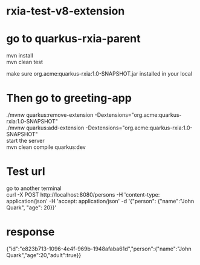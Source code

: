 # rxia-test-v8-extension


 # go to quarkus-rxia-parent<br/>
 mvn install<br/>
 mvn clean test<br/>

 make sure org.acme:quarkus-rxia:1.0-SNAPSHOT.jar installed in your local<br/>

 # Then go to greeting-app<br/>

 ./mvnw quarkus:remove-extension -Dextensions="org.acme:quarkus-rxia:1.0-SNAPSHOT"<br/>
 ./mvnw quarkus:add-extension -Dextensions="org.acme:quarkus-rxia:1.0-SNAPSHOT"<br/>
 start the server<br/>
 mvn clean compile quarkus:dev<br/>

# Test url 
 go to another terminal <br/>
 curl -X POST http://localhost:8080/persons     -H 'content-type: application/json'     -H 'accept: application/json'     -d '{"person": {"name":"John Quark", "age": 20}}'<br/>

# response
{"id":"e823b713-1096-4e4f-969b-1948afaba61d","person":{"name":"John Quark","age":20,"adult":true}}<br/>
